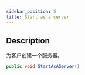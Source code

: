 ```yaml
---
sidebar_position: 5
title: Start as a server
---
```


## Description

为客户创建一个服务器。

```cs
public void StartAsAServer()
```
